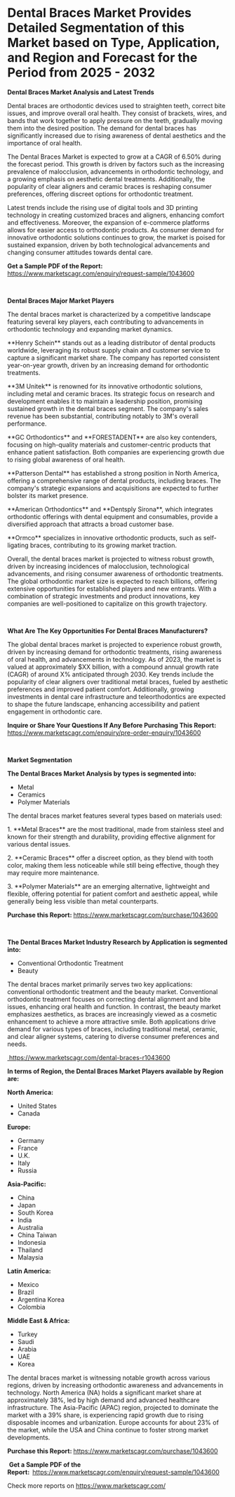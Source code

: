 <p><h1>Dental Braces Market Provides Detailed Segmentation of this Market based on Type, Application, and Region and Forecast for the Period from 2025 - 2032</h1></p><p><strong>Dental Braces Market Analysis and Latest Trends</strong></p>
<p><p>Dental braces are orthodontic devices used to straighten teeth, correct bite issues, and improve overall oral health. They consist of brackets, wires, and bands that work together to apply pressure on the teeth, gradually moving them into the desired position. The demand for dental braces has significantly increased due to rising awareness of dental aesthetics and the importance of oral health.</p><p>The Dental Braces Market is expected to grow at a CAGR of 6.50% during the forecast period. This growth is driven by factors such as the increasing prevalence of malocclusion, advancements in orthodontic technology, and a growing emphasis on aesthetic dental treatments. Additionally, the popularity of clear aligners and ceramic braces is reshaping consumer preferences, offering discreet options for orthodontic treatment.</p><p>Latest trends include the rising use of digital tools and 3D printing technology in creating customized braces and aligners, enhancing comfort and effectiveness. Moreover, the expansion of e-commerce platforms allows for easier access to orthodontic products. As consumer demand for innovative orthodontic solutions continues to grow, the market is poised for sustained expansion, driven by both technological advancements and changing consumer attitudes towards dental care.</p></p>
<p><strong>Get a Sample PDF of the Report:&nbsp;</strong> <a href="https://www.marketscagr.com/enquiry/request-sample/1043600?utm_campaign=2307&utm_medium=2&utm_source=Github&utm_content=ia&utm_term=03032025&utm_id=dental-braces">https://www.marketscagr.com/enquiry/request-sample/1043600</a></p>
<p>&nbsp;</p>
<p><strong>Dental Braces Major Market Players</strong></p>
<p><p>The dental braces market is characterized by a competitive landscape featuring several key players, each contributing to advancements in orthodontic technology and expanding market dynamics. </p><p>**Henry Schein** stands out as a leading distributor of dental products worldwide, leveraging its robust supply chain and customer service to capture a significant market share. The company has reported consistent year-on-year growth, driven by an increasing demand for orthodontic treatments.</p><p>**3M Unitek** is renowned for its innovative orthodontic solutions, including metal and ceramic braces. Its strategic focus on research and development enables it to maintain a leadership position, promising sustained growth in the dental braces segment. The company's sales revenue has been substantial, contributing notably to 3M's overall performance.</p><p>**GC Orthodontics** and **FORESTADENT** are also key contenders, focusing on high-quality materials and customer-centric products that enhance patient satisfaction. Both companies are experiencing growth due to rising global awareness of oral health.</p><p>**Patterson Dental** has established a strong position in North America, offering a comprehensive range of dental products, including braces. The company's strategic expansions and acquisitions are expected to further bolster its market presence.</p><p>**American Orthodontics** and **Dentsply Sirona**, which integrates orthodontic offerings with dental equipment and consumables, provide a diversified approach that attracts a broad customer base.</p><p>**Ormco** specializes in innovative orthodontic products, such as self-ligating braces, contributing to its growing market traction.</p><p>Overall, the dental braces market is projected to witness robust growth, driven by increasing incidences of malocclusion, technological advancements, and rising consumer awareness of orthodontic treatments. The global orthodontic market size is expected to reach billions, offering extensive opportunities for established players and new entrants. With a combination of strategic investments and product innovations, key companies are well-positioned to capitalize on this growth trajectory.</p></p>
<p>&nbsp;</p>
<p><strong>What Are The Key Opportunities For Dental Braces Manufacturers?</strong></p>
<p><p>The global dental braces market is projected to experience robust growth, driven by increasing demand for orthodontic treatments, rising awareness of oral health, and advancements in technology. As of 2023, the market is valued at approximately $XX billion, with a compound annual growth rate (CAGR) of around X% anticipated through 2030. Key trends include the popularity of clear aligners over traditional metal braces, fueled by aesthetic preferences and improved patient comfort. Additionally, growing investments in dental care infrastructure and teleorthodontics are expected to shape the future landscape, enhancing accessibility and patient engagement in orthodontic care.</p></p>
<p><strong>Inquire or Share Your Questions If Any Before Purchasing This Report:</strong> <a href="https://www.marketscagr.com/enquiry/pre-order-enquiry/1043600?utm_campaign=2307&utm_medium=2&utm_source=Github&utm_content=ia&utm_term=03032025&utm_id=dental-braces">https://www.marketscagr.com/enquiry/pre-order-enquiry/1043600</a></p>
<p>&nbsp;</p>
<p><strong>Market Segmentation</strong></p>
<p><strong>The Dental Braces Market Analysis by types is segmented into:</strong></p>
<p><ul><li>Metal</li><li>Ceramics</li><li>Polymer Materials</li></ul></p>
<p><p>The dental braces market features several types based on materials used: </p><p>1. **Metal Braces** are the most traditional, made from stainless steel and known for their strength and durability, providing effective alignment for various dental issues.</p><p>2. **Ceramic Braces** offer a discreet option, as they blend with tooth color, making them less noticeable while still being effective, though they may require more maintenance.</p><p>3. **Polymer Materials** are an emerging alternative, lightweight and flexible, offering potential for patient comfort and aesthetic appeal, while generally being less visible than metal counterparts.</p></p>
<p><strong>Purchase this Report:&nbsp;</strong><a href="https://www.marketscagr.com/purchase/1043600?utm_campaign=2307&utm_medium=2&utm_source=Github&utm_content=ia&utm_term=03032025&utm_id=dental-braces">https://www.marketscagr.com/purchase/1043600</a></p>
<p>&nbsp;</p>
<p><strong>The Dental Braces Market Industry Research by Application is segmented into:</strong></p>
<p><ul><li>Conventional Orthodontic Treatment</li><li>Beauty</li></ul></p>
<p><p>The dental braces market primarily serves two key applications: conventional orthodontic treatment and the beauty market. Conventional orthodontic treatment focuses on correcting dental alignment and bite issues, enhancing oral health and function. In contrast, the beauty market emphasizes aesthetics, as braces are increasingly viewed as a cosmetic enhancement to achieve a more attractive smile. Both applications drive demand for various types of braces, including traditional metal, ceramic, and clear aligner systems, catering to diverse consumer preferences and needs.</p></p>
<p><a href="https://www.marketscagr.com/dental-braces-r1043600?utm_campaign=2307&utm_medium=2&utm_source=Github&utm_content=ia&utm_term=03032025&utm_id=dental-braces">&nbsp;https://www.marketscagr.com/dental-braces-r1043600</a></p>
<p><strong>In terms of Region, the Dental Braces Market Players available by Region are:</strong></p>
<p>
    <p> <strong> North America: </strong>
        <ul>
            <li>United States</li>
            <li>Canada</li>
        </ul>
        </p> 
    <p> <strong> Europe: </strong>
        <ul>
            <li>Germany</li>
            <li>France</li>
            <li>U.K.</li>
            <li>Italy</li>
            <li>Russia</li>
        </ul>
        </p> 
    <p> <strong> Asia-Pacific: </strong>
        <ul>
            <li>China</li>
            <li>Japan</li>
            <li>South Korea</li>
            <li>India</li>
            <li>Australia</li>
            <li>China Taiwan</li>
            <li>Indonesia</li>
            <li>Thailand</li>
            <li>Malaysia</li>
        </ul>
        </p> 
    <p> <strong> Latin America: </strong>
        <ul>
            <li>Mexico</li>
            <li>Brazil</li>
            <li>Argentina Korea</li>
            <li>Colombia</li>
        </ul>
        </p> 
    <p> <strong> Middle East & Africa: </strong>
        <ul>
            <li>Turkey</li>
            <li>Saudi</li>
            <li>Arabia</li>
            <li>UAE</li>
            <li>Korea</li>
        </ul>
    </p>
    </p>
<p><p>The dental braces market is witnessing notable growth across various regions, driven by increasing orthodontic awareness and advancements in technology. North America (NA) holds a significant market share at approximately 38%, led by high demand and advanced healthcare infrastructure. The Asia-Pacific (APAC) region, projected to dominate the market with a 39% share, is experiencing rapid growth due to rising disposable incomes and urbanization. Europe accounts for about 23% of the market, while the USA and China continue to foster strong market developments.</p></p>
<p><strong>Purchase this Report: </strong><a href="https://www.marketscagr.com/purchase/1043600?utm_campaign=2307&utm_medium=2&utm_source=Github&utm_content=ia&utm_term=03032025&utm_id=dental-braces">https://www.marketscagr.com/purchase/1043600</a></p>
<p>&nbsp;<strong>Get a Sample PDF of the Report:&nbsp;&nbsp;</strong><a href="https://www.marketscagr.com/enquiry/request-sample/1043600?utm_campaign=2307&utm_medium=2&utm_source=Github&utm_content=ia&utm_term=03032025&utm_id=dental-braces">https://www.marketscagr.com/enquiry/request-sample/1043600</a></p>
<p><strong></strong></p>
<p>Check more reports on <a href="https://www.marketscagr.com/?utm_campaign=2307&utm_medium=2&utm_source=Github&utm_content=ia&utm_term=03032025&utm_id=dental-braces">https://www.marketscagr.com/</a></p>